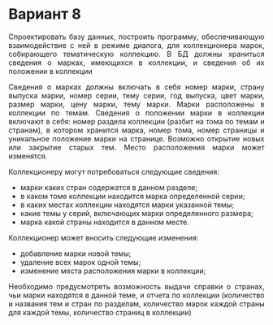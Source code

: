 # Вариант 8

<p align="justify">
Спроектировать базу данных, построить программу, обеспечивающую взаимодействие с ней в режиме диалога, для коллекционера марок, собирающего тематическую коллекцию. 
В БД должны храниться сведения о марках, имеющихся в коллекции, и сведения об их положении в коллекции
</p>

<p align="justify">
Сведения о марках должны включать в себя номер марки, страну выпуска марки, номер серии, тему серии, год выпуска, цвет марки, размер марки, цену марки, тему марки. 
Марки расположены в коллекции по темам. 
Сведения о положении марки в коллекции включают в себя: номер раздела коллекции (разбит на тома по темам и странам), в котором хранится марка, номер тома, номер страницы и уникальное положение марки на странице. 
Возможно открытие новых или закрытие старых тем. Место расположения марки может изменятся.
</p>

Коллекционеру могут потребоваться следующие сведения:
- марки каких стран содержатся в данном разделе;
- в каком томе коллекции находится марка определенной серии;
- в каких местах коллекции находятся марки указанной темы;
- какие темы у серий, включающих марки определенного размера;
- марка какой страны находится в данном месте.

Коллекционер может вносить следующие изменения:
- добавление марки новой темы;
- удаление всех марок одной темы;
- изменение места расположения марки в коллекции;

<p align="justify">
Необходимо предусмотреть возможность выдачи справки о странах, чьи марки находятся в данной теме, и отчета по коллекции (количество и названия тем и стран по разделам, количество марок каждой страны для каждой темы, количество страниц в коллекции)
</p>
